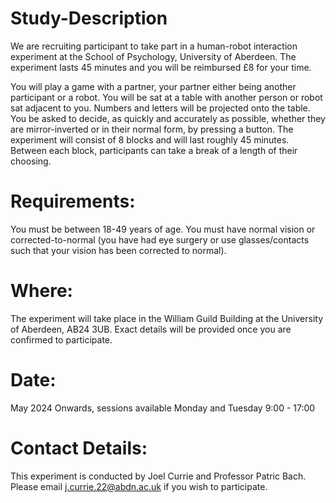 # Study-Description
We are recruiting participant to take part in a human-robot interaction experiment at the School of Psychology, University of Aberdeen. 
The experiment lasts 45 minutes and you will be reimbursed £8 for your time. 

You will play a game with a partner, your partner either being another participant or a robot. You will be sat at a table with another person or robot sat adjacent to you. Numbers and letters will be projected onto the table. You be asked to decide, as quickly and accurately as possible, whether they are mirror-inverted or in their normal form, by pressing a button. The experiment will consist of 8 blocks and will last roughly 45 minutes. Between each block, participants can take a break of a length of their choosing.
# Requirements:
You must be between 18-49 years of age.
You must have normal vision or corrected-to-normal (you have had eye surgery or use glasses/contacts such that your vision has been corrected to normal).
# Where:
The experiment will take place in the William Guild Building at the University of Aberdeen, AB24 3UB. Exact details will be provided once you are confirmed to participate.
# Date:
May 2024 Onwards, sessions available Monday and Tuesday 9:00 - 17:00 
# Contact Details:
This experiment is conducted by Joel Currie and Professor Patric Bach.
Please email j.currie.22@abdn.ac.uk if you wish to participate. 
